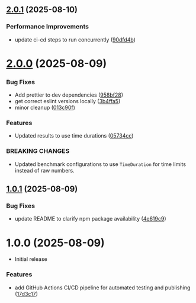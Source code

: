 ## [2.0.1](https://github.com/cerealean/bnch-dev-benchmarker/compare/v2.0.0...v2.0.1) (2025-08-10)


### Performance Improvements

* update ci-cd steps to run concurrently ([90dfd4b](https://github.com/cerealean/bnch-dev-benchmarker/commit/90dfd4bc32cf60a885e15e7628f3309aac1ee172))

# [2.0.0](https://github.com/cerealean/bnch-dev-benchmarker/compare/v1.0.1...v2.0.0) (2025-08-09)


### Bug Fixes

* Add prettier to dev dependencies ([958bf28](https://github.com/cerealean/bnch-dev-benchmarker/commit/958bf28aaa591b0f946b6ef1f3ce77920a5978f8))
* get correct eslint versions locally ([3b4ffa5](https://github.com/cerealean/bnch-dev-benchmarker/commit/3b4ffa51da00aa79bcd0827f0b93d3fa1dd5d483))
* minor cleanup ([013c90f](https://github.com/cerealean/bnch-dev-benchmarker/commit/013c90fe1426df7b2a338368b50b966bbf590c68))


### Features

* Updated results to use time durations ([05734cc](https://github.com/cerealean/bnch-dev-benchmarker/commit/05734cc8cca1576197985862c2dc5fcfd045bf4f))


### BREAKING CHANGES

* Updated benchmark configurations to use `TimeDuration` for time limits
instead of raw numbers.

## [1.0.1](https://github.com/cerealean/bnch-dev-benchmarker/compare/v1.0.0...v1.0.1) (2025-08-09)

### Bug Fixes

- update README to clarify npm package availability ([4e619c9](https://github.com/cerealean/bnch-dev-benchmarker/commit/4e619c9c36520933e50fb405364786e5ee1693e8))

# 1.0.0 (2025-08-09)

- Initial release

### Features

- add GitHub Actions CI/CD pipeline for automated testing and publishing ([17d3c17](https://github.com/cerealean/bnch-dev-benchmarker/commit/17d3c1779a3b118ac52bf9b03ac6dc1c735fea4f))
